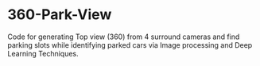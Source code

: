 # 360-Park-View
Code for generating Top view (360) from  4 surround cameras and find parking slots while identifying parked cars via Image processing and Deep Learning Techniques.

